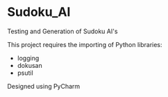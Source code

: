 # Sudoku_AI
Testing and Generation of Sudoku AI's

This project requires the importing of Python libraries:
- logging
- dokusan
- psutil

Designed using PyCharm
